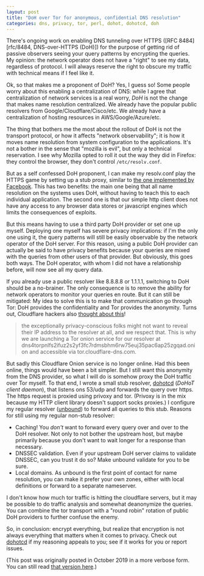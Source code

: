 ```yaml
---
layout: post
title: "DoH over Tor for anonymous, confidential DNS resolution"
categories: dns, privacy, tor, perl, dohot, dohotcd, doh
---
```

There's ongoing work on enabling DNS tunneling over HTTPS ([RFC
8484][rfc/8484, DNS-over-HTTPS (DoH)]) for the purpose of getting
rid of passive observers seeing your query patterns by encrypting
the queries. My opinion: the network operator does not have a
"right" to see my data, regardless of protocol. I will always
reserve the right to obscure my traffic with technical means if I
feel like it.

Ok, so that makes me a proponent of DoH? Yes, I guess so! Some
people worry about this enabling a centralization of DNS: while I
agree that centralization of network services is a real worry,
*DoH* is not the change that makes name resolution centralized.
We already have the popular public resolvers from
Google/Cloudflare/Cisco/etc. We already have a centralization of
hosting resources in AWS/Google/Azure/etc.

The thing that bothers me the most about the rollout of DoH is
not the transport protocol, or how it affects "network
observability"; it is how it moves name resolution from system
configuration to the applications. It's not a bother in the sense
that "mozilla is evil", but only a technical reservation. I see
why Mozilla opted to roll it out the way they did in Firefox:
they control the browser, they don't control `/etc/resolv.conf`.

But as a self confessed DoH proponent, I can make my resolv.conf
play the HTTPS game by setting up a stub proxy, similar to [the
one implemented by Facebook][py/doh-proxy]. This has two
benefits: the main one being that all name resolution on the
systems uses DoH, without having to teach this to each individual
application. The second one is that our simple http client does
not have any access to any browser data stores or javascript
engines which limits the consequences of exploits.

But this means having to use a third party DoH provider or set
one up myself. Deploying one myself has severe privacy
implications: if I'm the only one using it, the query patterns
will still be easily observable by the network operator of the
DoH server.  For this reason, using a public DoH provider can
actually be said to have privacy benefits because your queries
are mixed with the queries from other users of that provider. But
obviously, this goes both ways. The DoH operator, with whom I did
not have a relationship before, will now see all my query data.

If you already use a public resolver like 8.8.8.8 or 1.1.1.1,
switching to DoH should be a no-brainer. The only consequence is
to remove the ability for network operators to monitor your
queries en route. But it can still be mitigated: My idea to solve
this is to make that communication go through Tor: DoH provides
the confidentiality and Tor provides the anonymity.  Turns out,
Cloudflare hackers also [thought about this][cf/tor]!

> the exceptionally privacy-conscious folks might not want to
> reveal their IP address to the resolver at all, and we respect
> that. This is why we are launching a Tor onion service for our
> resolver at
> dns4torpnlfs2ifuz2s2yf3fc7rdmsbhm6rw75euj35pac6ap25zgqad.onion
> and accessible via tor.cloudflare-dns.com.

But sadly this Cloudflare Onion service is no longer online. Had
this been online, things would have been a bit simpler. But I
still want this anonymity from the DNS provider, so what I will
do is somehow proxy the DoH traffic over Tor myself. To that end,
I wrote a small stub resolver, [dohotcd][dohotcd] (*DoHoT client
daemon*), that listens ons 53/udp and forwards the query over
https. The https request is proxied using privoxy and tor.
(Privoxy is in the mix because my HTTP client library doesn't
support socks proxies.) I configure my regular resolver
([unbound][unbound]) to forward all queries to this stub. Reasons
for still using my regular non-stub resolver:

* Caching! You *don't* want to forward every query over and over
  to the DoH resolver. Not only to not bother the upstream host,
  but maybe primarily because you don't want to wait longer for a
  response than necessary.
* DNSSEC validation. Even if your upstream DoH server claims to
  validate DNSSEC, can you trust it do so? Make unbound validate
  for you to be sure.
* Local domains. As unbound is the first point of contact for
  name resolution, you can make it prefer your own zones, either
  with local definitions or forward to a separate nameserver.

I don't know how much tor traffic is hitting the cloudflare
servers, but it may be possible to do traffic analysis and
somewhat deanonymize the queries. You can combine the tor
transport with a "round robin" rotation of public DoH providers
to further confuse the enemy.

So, in conclusion: encrypt everything, but realize that
encryption is not always everything that matters when it comes to
privacy. Check out [dohotcd][dohotcd] if my reasoning appeals to
you; see if it works for you or report issues.

(This post was originally posted in October 2019 in a more
verbose form. You can still read [that version here][oldpost].)

[rfc/8484]: https://tools.ietf.org/rfc/rfc8484.txt
[tor]: https://www.torproject.org/
[unbound]: https://nlnetlabs.nl/projects/unbound/about/
[cf/tor]: https://blog.cloudflare.com/welcome-hidden-resolver/
[py/doh-proxy]: https://facebookexperimental.github.io/doh-proxy/
[dohotcd]: https://github.com/olof/dohotcd
[oldpost]: https://github.com/olof/olof.github.io/blob/778eb010bda3e6ca4e6df285811d4deeb5322041/_posts/2019-10-22-dns-over-https-over-tor.md

